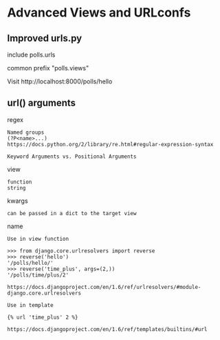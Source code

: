 Advanced Views and URLconfs
===========================

Improved urls.py
----------------

include polls.urls

common prefix "polls.views"

Visit http://localhost:8000/polls/hello

url() arguments
---------------

regex

    Named groups
    (?P<name>...)
    https://docs.python.org/2/library/re.html#regular-expression-syntax

    Keyword Arguments vs. Positional Arguments

view

    function
    string

kwargs

    can be passed in a dict to the target view

name

    Use in view function
    
    >>> from django.core.urlresolvers import reverse
    >>> reverse('hello')
    '/polls/hello/'
    >>> reverse('time_plus', args=(2,))
    '/polls/time/plus/2'

    https://docs.djangoproject.com/en/1.6/ref/urlresolvers/#module-django.core.urlresolvers

    Use in template

    {% url 'time_plus' 2 %}

    https://docs.djangoproject.com/en/1.6/ref/templates/builtins/#url
